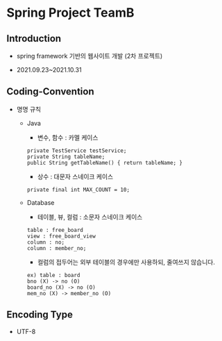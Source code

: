 # Spring Project TeamB



## Introduction

- spring framework 기반의 웹사이트 개발 (2차 프로젝트)

- 2021.09.23~2021.10.31

  

## Coding-Convention

- 명명 규칙

  - Java

    - 변수, 함수 : 카멜 케이스

    ```
    private TestService testService;
    private String tableName;
    public String getTableName() { return tableName; }
    ```

    - 상수 : 대문자 스네이크 케이스

    ```
    private final int MAX_COUNT = 10;
    ```

  - Database

    - 테이블, 뷰, 컬럼 : 소문자 스네이크 케이스

    ```
    table : free_board
    view : free_board_view
    column : no;
    column : member_no;
    ```

    - 컬럼의 접두어는 외부 테이블의 경우에만 사용하되, 줄여쓰지 않습니다.

    ```
    ex) table : board
    bno (X) -> no (O)
    board_no (X) -> no (O)
    mem_no (X) -> member_no (O)
    ```

## Encoding Type

- UTF-8
